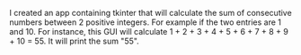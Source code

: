 I created an app containing tkinter that will calculate the sum of consecutive numbers between 2 positive integers. For example if the two entries are 1 and 10. For instance, this GUI will calculate 1 + 2 + 3 + 4 + 5 + 6 + 7 + 8 + 9 + 10 = 55. It will print the sum "55".
